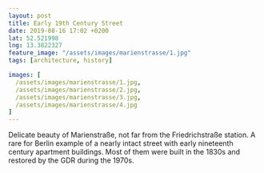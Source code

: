 ```yaml
---
layout: post
title: Early 19th Century Street
date: 2019-08-16 17:02 +0200
lat: 52.521998
lng: 13.3822327
feature_image: "/assets/images/marienstrasse/1.jpg"
tags: [architecture, history]

images: [
  /assets/images/marienstrasse/1.jpg,
  /assets/images/marienstrasse/2.jpg,
  /assets/images/marienstrasse/3.jpg,
  /assets/images/marienstrasse/4.jpg
]
---
```


Delicate beauty of Marienstraße, not far from the Friedrichstraße station. A rare for Berlin example of a nearly intact street with early nineteenth century apartment buildings. Most of them were built in the 1830s and restored by the GDR during the 1970s.
